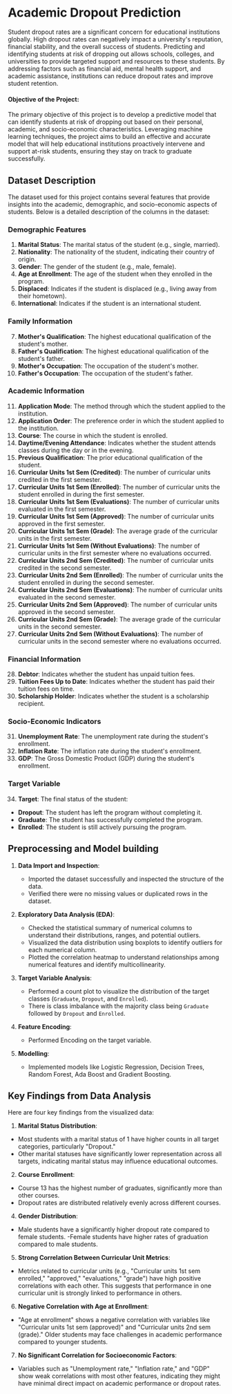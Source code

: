 
# Academic Dropout Prediction

Student dropout rates are a significant concern for educational institutions globally. High dropout rates can negatively impact a university's reputation, financial stability, and the overall success of students. Predicting and identifying students at risk of dropping out allows schools, colleges, and universities to provide targeted support and resources to these students. By addressing factors such as financial aid, mental health support, and academic assistance, institutions can reduce dropout rates and improve student retention.

#### Objective of the Project:
The primary objective of this project is to develop a predictive model that can identify students at risk of dropping out based on their personal, academic, and socio-economic characteristics. Leveraging machine learning techniques, the project aims to build an effective and accurate model that will help educational institutions proactively intervene and support at-risk students, ensuring they stay on track to graduate successfully.


## Dataset Description

The dataset used for this project contains several features that provide insights into the academic, demographic, and socio-economic aspects of students. Below is a detailed description of the columns in the dataset:

### **Demographic Features**
1. **Marital Status**: The marital status of the student (e.g., single, married).
2. **Nationality**: The nationality of the student, indicating their country of origin.
3. **Gender**: The gender of the student (e.g., male, female).
4. **Age at Enrollment**: The age of the student when they enrolled in the program.
5. **Displaced**: Indicates if the student is displaced (e.g., living away from their hometown).
6. **International**: Indicates if the student is an international student.

### **Family Information**
7. **Mother's Qualification**: The highest educational qualification of the student's mother.
8. **Father's Qualification**: The highest educational qualification of the student's father.
9. **Mother's Occupation**: The occupation of the student's mother.
10. **Father's Occupation**: The occupation of the student's father.

### **Academic Information**
11. **Application Mode**: The method through which the student applied to the institution.
12. **Application Order**: The preference order in which the student applied to the institution.
13. **Course**: The course in which the student is enrolled.
14. **Daytime/Evening Attendance**: Indicates whether the student attends classes during the day or in the evening.
15. **Previous Qualification**: The prior educational qualification of the student.
16. **Curricular Units 1st Sem (Credited)**: The number of curricular units credited in the first semester.
17. **Curricular Units 1st Sem (Enrolled)**: The number of curricular units the student enrolled in during the first semester.
18. **Curricular Units 1st Sem (Evaluations)**: The number of curricular units evaluated in the first semester.
19. **Curricular Units 1st Sem (Approved)**: The number of curricular units approved in the first semester.
20. **Curricular Units 1st Sem (Grade)**: The average grade of the curricular units in the first semester.
21. **Curricular Units 1st Sem (Without Evaluations)**: The number of curricular units in the first semester where no evaluations occurred.
22. **Curricular Units 2nd Sem (Credited)**: The number of curricular units credited in the second semester.
23. **Curricular Units 2nd Sem (Enrolled)**: The number of curricular units the student enrolled in during the second semester.
24. **Curricular Units 2nd Sem (Evaluations)**: The number of curricular units evaluated in the second semester.
25. **Curricular Units 2nd Sem (Approved)**: The number of curricular units approved in the second semester.
26. **Curricular Units 2nd Sem (Grade)**: The average grade of the curricular units in the second semester.
27. **Curricular Units 2nd Sem (Without Evaluations)**: The number of curricular units in the second semester where no evaluations occurred.

### **Financial Information**
28. **Debtor**: Indicates whether the student has unpaid tuition fees.
29. **Tuition Fees Up to Date**: Indicates whether the student has paid their tuition fees on time.
30. **Scholarship Holder**: Indicates whether the student is a scholarship recipient.

### **Socio-Economic Indicators**
31. **Unemployment Rate**: The unemployment rate during the student's enrollment.
32. **Inflation Rate**: The inflation rate during the student's enrollment.
33. **GDP**: The Gross Domestic Product (GDP) during the student's enrollment.

### **Target Variable**
34. **Target**: The final status of the student:
   - **Dropout**: The student has left the program without completing it.
   - **Graduate**: The student has successfully completed the program.
   - **Enrolled**: The student is still actively pursuing the program.


## Preprocessing and Model building


1. **Data Import and Inspection**:  
   - Imported the dataset successfully and inspected the structure of the data.
   - Verified there were no missing values or duplicated rows in the dataset.

2. **Exploratory Data Analysis (EDA)**:  
   - Checked the statistical summary of numerical columns to understand their distributions, ranges, and potential outliers.
   - Visualized the data distribution using boxplots to identify outliers for each numerical column.
   - Plotted the correlation heatmap to understand relationships among numerical features and identify multicollinearity.

3. **Target Variable Analysis**:  
   - Performed a count plot to visualize the distribution of the target classes (`Graduate`, `Dropout`, and `Enrolled`).
   - There is class imbalance with the majority class being `Graduate` followed by `Dropout` and `Enrolled`.

4. **Feature Encoding**:  
   - Performed Encoding on the target variable.

5. **Modelling**:  
   - Implemented models like Logistic Regression, Decision Trees, Random Forest, Ada Boost and Gradient Boosting. 

## Key Findings from Data Analysis

Here are four key findings from the visualized data:

1. **Marital Status Distribution**:
 -  Most students with a marital status of 1 have higher counts in all target categories, particularly "Dropout."
- Other marital statuses have significantly lower representation across all targets, indicating marital status may influence educational outcomes.

2. **Course Enrollment**:
 - Course 13 has the highest number of graduates, significantly more than other courses.
 - Dropout rates are distributed relatively evenly across different courses.

4. **Gender Distribution**:
 - Male students have a significantly higher dropout rate compared to female students.
   -Female students have higher rates of graduation compared to male students.

5. **Strong Correlation Between Curricular Unit Metrics**:
  - Metrics related to curricular units (e.g., "Curricular units 1st sem enrolled," "approved," "evaluations," "grade") have high positive correlations with each other. This suggests that performance in one curricular unit is strongly linked to performance in others.

6. **Negative Correlation with Age at Enrollment**:
 - "Age at enrollment" shows a negative correlation with variables like "Curricular units 1st sem (approved)" and "Curricular units 2nd sem (grade)." Older students may face challenges in academic performance compared to younger students.

7. **No Significant Correlation for Socioeconomic Factors**:
  - Variables such as "Unemployment rate," "Inflation rate," and "GDP" show weak correlations with most other features, indicating they might have minimal direct impact on academic performance or dropout rates.

